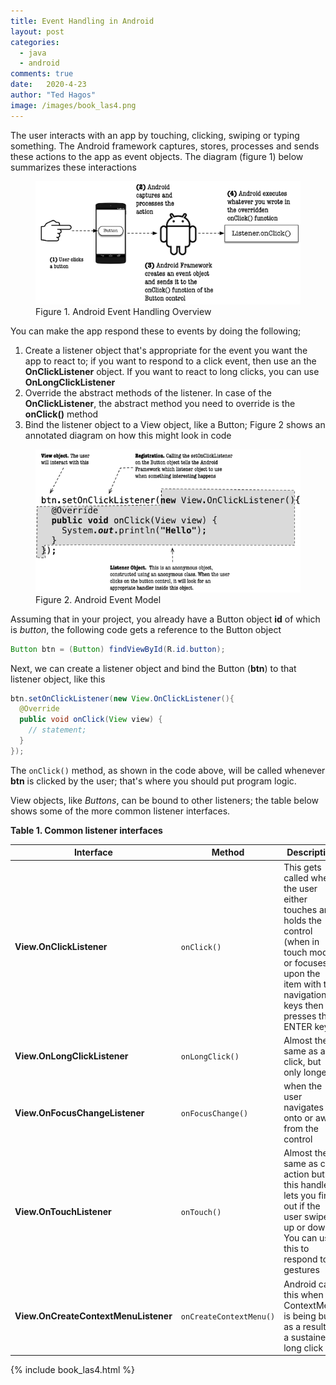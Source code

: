 ```yaml
---
title: Event Handling in Android 
layout: post
categories: 
  - java
  - android
comments: true
date:   2020-4-23   
author: "Ted Hagos"
image: /images/book_las4.png
---
```



The user interacts with an app by touching, clicking, swiping or typing something.  The Android framework captures, stores, processes and sends these actions to the app as event objects. The diagram (figure 1) below summarizes these interactions

<figure>
  <img src="/images/android-event-handling.png">
  <figcaption>Figure 1. Android Event Handling Overview</figcaption>
</figure> 

You can make the app respond these to events by doing the following;

1. Create a listener object that's appropriate for the event you want the app to react to; if you want to respond to a click event, then use an the **OnClickListener** object. If you want to react to long clicks, you can use **OnLongClickListener**
2. Override the abstract methods of the listener. In case of the **OnClickListener**, the abstract method you need to override is the **onClick()** method
3. Bind the listener object to a View object, like a Button; Figure 2 shows an annotated diagram on how this might look in code



<figure>
  <img src="/images/android-event-model.png">
  <figcaption>Figure 2. Android Event Model</figcaption>
</figure> 

Assuming that in your project, you already have a Button object **id** of which is _button_, the following code gets a reference to the Button object

```java
Button btn = (Button) findViewById(R.id.button); 
```

Next, we can create a listener object and bind the Button (**btn**) to that listener object, like this

```java
btn.setOnClickListener(new View.OnClickListener(){  
  @Override
  public void onClick(View view) {  
    // statement;
  }
});

```

The `onClick()` method, as shown in the code above, will be called whenever **btn** is clicked by the user; that's where you should put program logic.

View objects, like _Buttons_, can be bound to other listeners; the table below shows some of the more common listener interfaces.


**Table 1. Common listener interfaces**

| **Interface**                        | **Method**              | **Description**                                              |
| ------------------------------------ | ----------------------- | ------------------------------------------------------------ |
| **View.OnClickListener**             | `onClick() `            | This gets called when the user either  touches and holds the control (when in touch mode), or focuses upon the item  with the navigation keys then presses the ENTER key |
| **View.OnLongClickListener**         | `onLongClick()`         | Almost the same as a click, but only  longer                 |
| **View.OnFocusChangeListener**       | `onFocusChange()`       | when the user navigates onto or away from  the control       |
| **View.OnTouchListener**             | `onTouch()`             | Almost the same as click action but this  handler lets you find out if the user swiped up or down. You can use this to  respond to gestures |
| **View.OnCreateContextMenuListener** | `onCreateContextMenu()` | Android calls this when a ContextMenu is  being built, as a result of a sustained long click |



{% include book_las4.html %}